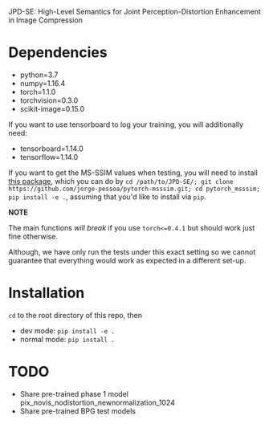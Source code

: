 JPD-SE: High-Level Semantics for Joint Perception-Distortion Enhancement in Image Compression

# Dependencies

- python=3.7
- numpy=1.16.4
- torch=1.1.0
- torchvision=0.3.0
- scikit-image=0.15.0

If you want to use tensorboard to log your training, you will additionally need:

- tensorboard=1.14.0
- tensorflow=1.14.0

If you want to get the MS-SSIM values when testing, you will need to install [this package](https://github.com/jorge-pessoa/pytorch-msssim), which you can do by ```cd /path/to/JPD-SE/; git clone https://github.com/jorge-pessoa/pytorch-msssim.git; cd pytorch_msssim; pip install -e .```, assuming that you'd like to install via ```pip```.

**NOTE**

The main functions *will break* if you use ```torch<=0.4.1``` but should work just fine otherwise.

Although, we have only run the tests under this exact setting so we cannot guarantee that everything would work as expected in a different set-up.

# Installation

`cd` to the root directory of this repo, then

- dev mode: `pip install -e .`
- normal mode: `pip install .`

# TODO
* Share pre-trained phase 1 model pix_novis_nodistortion_newnormalization_1024
* Share pre-trained BPG test models